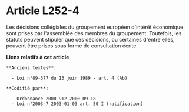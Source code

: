 # Article L252-4

Les décisions collégiales du groupement européen d'intérêt économique sont prises par l'assemblée des membres du groupement.
Toutefois, les statuts peuvent stipuler que ces décisions, ou certaines d'entre elles, peuvent être prises sous forme de
consultation écrite.

**Liens relatifs à cet article**

	**Anciens textes**:

	  - Loi n°89-377 du 13 juin 1989 - art. 4 (Ab)

	**Codifié par**:

	  - Ordonnance 2000-912 2000-09-18
	  - Loi n°2003-7 2003-01-03 art. 50 I (ratification)
